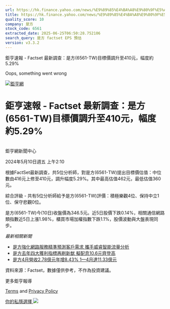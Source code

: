 ```yaml
---
url: https://hk.finance.yahoo.com/news/%E9%89%85%E4%BA%A8%E9%80%9F%E5%A0%B1-factset-%E6%9C%80%E6%96%B0%E8%AA%BF%E6%9F%A5-%E6%98%AF%E6%96%B9-6561-061020001.html
title: https://hk.finance.yahoo.com/news/%E9%89%85%E4%BA%A8%E9%80%9F%E5%A0%B1-factset-%E6%9C%80%E6%96%B0%E8
quality_score: 10
company: 是方
stock_code: 6561
extracted_date: 2025-06-25T06:50:28.752106
search_query: 是方 factset EPS 預估
version: v3.3.2
---
```


鉅亨速報 - Factset 最新調查：是方(6561-TW)目標價調升至410元，幅度約5.29% 


Oops, something went wrong

 

[![鉅亨網](https://s.yimg.com/ny/api/res/1.2/UM5hrThmhlnSiBO4o4qlLg--/YXBwaWQ9aGlnaGxhbmRlcjt3PTE0NjtoPTQ4O2NmPXdlYnA-/https://s.yimg.com/os/creatr-uploaded-images/2020-01/147c7630-36ab-11ea-ae7c-5ee7a0016555)](http://www.cnyes.com/ "鉅亨網")

# 鉅亨速報 - Factset 最新調查：是方(6561-TW)目標價調升至410元，幅度約5.29%

![](data:image/gif;base64,R0lGODlhAQABAIAAAAAAAP///ywAAAAAAQABAAACAUwAOw==)

鉅亨網新聞中心

2024年5月10日週五 上午2:10

根據FactSet最新調查，共5位分析師，對是方(6561-TW)提出目標價估值：中位數由416元上修至410元，調升幅度5.29%。其中最高估值462元，最低估值360元。

綜合評級 - 共有5位分析師給予是方(6561-TW)評價：積極樂觀4位、保持中立1位、保守悲觀0位。

是方(6561-TW)今(10日)收盤價為346.5元。近5日股價下跌0.14%，相關通信網路類指數近5日上漲1.98%，櫃買市場加權指數下跌1.1%，股價波動與大盤表現同步。

*最新相關新聞*

* [是方強化網路服務精準預測客戶需求 攜手威睿智能流量分析](https://news.cnyes.com/news/id/5469571)
* [是方去年四大獲利指標再刷新猷 擬配息10.6元齊登高](https://news.cnyes.com/news/id/5455581)
* [是方4月營收2.78億元年增8.43% 1—4月達11.33億元](https://news.cnyes.com/news/id/5547625)

資料來源：Factset，數據僅供參考，不作為投資建議。

更多鉅亨報導

[Terms](https://guce.yahoo.com/terms?locale=zh-Hant-HK)  and [Privacy Policy](https://guce.yahoo.com/privacy-policy?locale=zh-Hant-HK)

[你的私隱選擇 ![](https://s.yimg.com/dv/static/siteApp/img/privacy-choice-control.png)](https://guce.yahoo.com/state-controls?locale=zh-Hant-HK&state=VA)